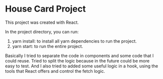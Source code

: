 # House Card Project

This project was created with React.

In the project directory, you can run:

1. yarn install: to install all yarn dependencies to run the project.
2. yarn start: to run the entire project.

Basically I tried to separate the code in components and some code that I could reuse.
Tried to split the logic because in the future could be more easy to test.
And I also tried to added some useful logic in a hook, using the tools that React offers and control the fetch logic.
